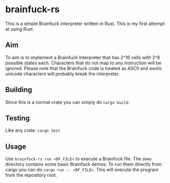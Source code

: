 # brainfuck-rs
This is a simple Brainfuck interpreter written in Rust. This is my first attempt at using Rust.

## Aim
To aim is to implement a Brainfuck interpreter that has 2^16 cells with 2^8 possible states each. Characters that do
not map to any instruction will be ignored. Please note that the Brainfuck code is treated as ASCII and
exotic unicode characters will probably break the interpreter.

## Building
Since this is a normal crate you can simply do `cargo build`.

## Testing
Like any crate: `cargo test`

## Usage
Use `brainfuck-rs run <BF_FILE>` to execute a Brainfuck file. The `demo` directory contains some basic Brainfuck demos.
To run them directly from cargo you can do `cargo run -- <BF_FILE>`. This will execute the program from the repository
root.
